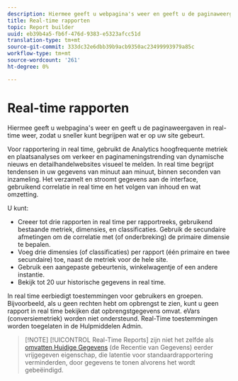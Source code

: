 ```yaml
---
description: Hiermee geeft u webpagina's weer en geeft u de paginaweergaven in real-time weer, zodat u sneller kunt begrijpen wat er op uw site gebeurt.
title: Real-time rapporten
topic: Report builder
uuid: eb39b4a5-fb6f-476d-9383-e5323afcc51d
translation-type: tm+mt
source-git-commit: 333dc32e6dbb39b9acb9350ac23499993979a85c
workflow-type: tm+mt
source-wordcount: '261'
ht-degree: 0%

---
```



# Real-time rapporten

Hiermee geeft u webpagina&#39;s weer en geeft u de paginaweergaven in real-time weer, zodat u sneller kunt begrijpen wat er op uw site gebeurt.

Voor rapportering in real time, gebruikt de Analytics hoogfrequente metriek en plaatsanalyses om verkeer en paginameningstrending van dynamische nieuws en detailhandelwebsites visueel te melden. In real time begrijpt tendensen in uw gegevens van minuut aan minuut, binnen seconden van inzameling. Het verzamelt en stroomt gegevens aan de interface, gebruikend correlatie in real time en het volgen van inhoud en wat omzetting.

U kunt:

* Creeer tot drie rapporten in real time per rapportreeks, gebruikend bestaande metriek, dimensies, en classificaties. Gebruik de secundaire afmetingen om de correlatie met (of onderbreking) de primaire dimensie te bepalen.
* Voeg drie dimensies (of classificaties) per rapport (één primaire en twee secundaire) toe, naast de metriek voor de hele site.
* Gebruik een aangepaste gebeurtenis, winkelwagentje of een andere instantie.
* Bekijk tot 20 uur historische gegevens in real time.

In real time eerbiedigt toestemmingen voor gebruikers en groepen. Bijvoorbeeld, als u geen rechten hebt om opbrengst te zien, kunt u geen rapport in real time bekijken dat opbrengstgegevens omvat. eVars (conversiemetriek) worden niet ondersteund. Real-Time toestemmingen worden toegelaten in de Hulpmiddelen [](https://docs.adobe.com/content/help/en/analytics/admin/admin-tools/real-time-reports/t-realtime-admin.html)Admin.

>[!NOTE] [!UICONTROL Real-Time Reports] zijn niet het zelfde als [omvatten Huidige Gegevens](https://docs.adobe.com/content/help/en/analytics/analyze/report-builder/options.html) (de Recentie van Gegevens) eerder vrijgegeven eigenschap, die latentie voor standaardrapportering verminderden, door gegevens te tonen alvorens het wordt gebeëindigd.
